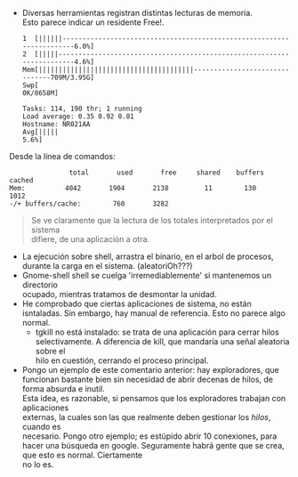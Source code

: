
- Diversas herramientas registran distintas lecturas de memoria.  
  Esto parece indicar un residente Free!.  

  ~~~  
  1  [||||||----------------------------------------------------------------------6.0%]   
  2  [|||||-----------------------------------------------------------------------4.6%]   
  Mem[|||||||||||||||||||||||||||||||||||||||-------------------------------709M/3.95G]   
  Swp[                                                                        0K/8658M]   

  Tasks: 114, 190 thr; 1 running  
  Load average: 0.35 0.92 0.81  
  Hostname: NR021AA  
  Avg[|||||                                                                       5.6%]  
  ~~~  
Desde la línea de comandos:  

  ~~~  
                 total       used       free     shared    buffers     cached  
  Mem:          4042       1904       2138         11        130       1012  
  -/+ buffers/cache:        760       3282  
  
 ~~~  
> Se ve claramente que la lectura de los totales interpretados por el sistema  
> difiere, de una aplicación a otra.

- La ejecución sobre shell, arrastra el binario, en el arbol de procesos,  
  durante la carga en el sistema. (aleatoriOh???)  
- Gnome-shell shell se cuelga 'irremediablemente' si mantenemos un directorio  
  ocupado, mientras tratamos de desmontar la unidad.  
- He comprobado que ciertas aplicaciones de sistema, no están isntaladas. Sin 
  embargo, hay manual de referencia. Esto no parece algo normal.
  - tgkill no está instalado: se trata de una aplicación para cerrar hilos 
  selectivamente. A diferencia de kill, que mandaría una señal aleatoria sobre el  
  hilo en cuestión, cerrando el proceso principal.  
- Pongo un ejemplo de este comentario anterior: hay exploradores, que funcionan
  bastante bien sin necesidad de abrir decenas de hilos, de forma absurda e inutil.  
  Esta idea, es razonable, si pensamos que los exploradores trabajan con aplicaciones  
  externas, la cuales son las que realmente deben gestionar los _hilos_, cuando es  
  necesario. 
  Pongo otro ejemplo; es estúpido abrir 10 conexiones, para hacer una búsqueda en
  google. Seguramente habrá gente que se crea, que esto es normal. Ciertamente  
  no lo es.
